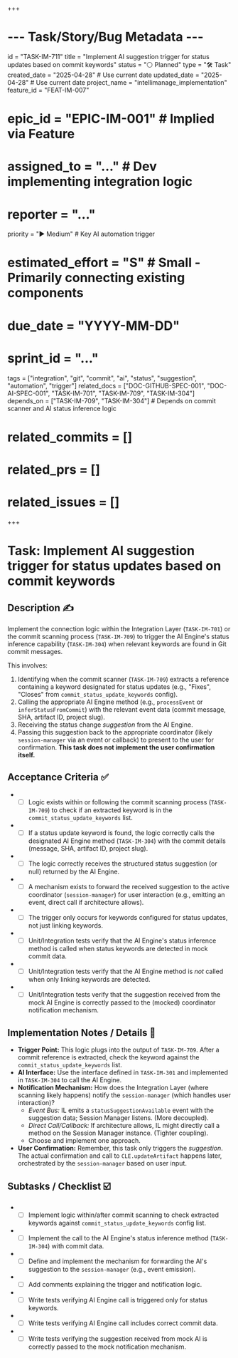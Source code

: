 +++
# --- Task/Story/Bug Metadata ---
id = "TASK-IM-711"
title = "Implement AI suggestion trigger for status updates based on commit keywords"
status = "⚪️ Planned"
type = "🛠️ Task"
created_date = "2025-04-28" # Use current date
updated_date = "2025-04-28" # Use current date
project_name = "intellimanage_implementation"
feature_id = "FEAT-IM-007"
# epic_id = "EPIC-IM-001" # Implied via Feature
# assigned_to = "..." # Dev implementing integration logic
# reporter = "..."
priority = "▶️ Medium" # Key AI automation trigger
# estimated_effort = "S" # Small - Primarily connecting existing components
# due_date = "YYYY-MM-DD"
# sprint_id = "..."
tags = ["integration", "git", "commit", "ai", "status", "suggestion", "automation", "trigger"]
related_docs = ["DOC-GITHUB-SPEC-001", "DOC-AI-SPEC-001", "TASK-IM-701", "TASK-IM-709", "TASK-IM-304"]
depends_on = ["TASK-IM-709", "TASK-IM-304"] # Depends on commit scanner and AI status inference logic
# related_commits = []
# related_prs = []
# related_issues = []
+++

# Task: Implement AI suggestion trigger for status updates based on commit keywords

## Description ✍️

Implement the connection logic within the Integration Layer (`TASK-IM-701`) or the commit scanning process (`TASK-IM-709`) to trigger the AI Engine's status inference capability (`TASK-IM-304`) when relevant keywords are found in Git commit messages.

This involves:
1.  Identifying when the commit scanner (`TASK-IM-709`) extracts a reference containing a keyword designated for status updates (e.g., "Fixes", "Closes" from `commit_status_update_keywords` config).
2.  Calling the appropriate AI Engine method (e.g., `processEvent` or `inferStatusFromCommit`) with the relevant event data (commit message, SHA, artifact ID, project slug).
3.  Receiving the status change *suggestion* from the AI Engine.
4.  Passing this suggestion back to the appropriate coordinator (likely `session-manager` via an event or callback) to present to the user for confirmation. **This task does not implement the user confirmation itself.**

## Acceptance Criteria ✅

*   - [ ] Logic exists within or following the commit scanning process (`TASK-IM-709`) to check if an extracted keyword is in the `commit_status_update_keywords` list.
*   - [ ] If a status update keyword is found, the logic correctly calls the designated AI Engine method (`TASK-IM-304`) with the commit details (message, SHA, artifact ID, project slug).
*   - [ ] The logic correctly receives the structured status suggestion (or null) returned by the AI Engine.
*   - [ ] A mechanism exists to forward the received suggestion to the active coordinator (`session-manager`) for user interaction (e.g., emitting an event, direct call if architecture allows).
*   - [ ] The trigger only occurs for keywords configured for status updates, not just linking keywords.
*   - [ ] Unit/Integration tests verify that the AI Engine's status inference method is called when status keywords are detected in mock commit data.
*   - [ ] Unit/Integration tests verify that the AI Engine method is *not* called when only linking keywords are detected.
*   - [ ] Unit/Integration tests verify that the suggestion received from the mock AI Engine is correctly passed to the (mocked) coordinator notification mechanism.

## Implementation Notes / Details 📝

*   **Trigger Point:** This logic plugs into the output of `TASK-IM-709`. After a commit reference is extracted, check the keyword against the `commit_status_update_keywords` list.
*   **AI Interface:** Use the interface defined in `TASK-IM-301` and implemented in `TASK-IM-304` to call the AI Engine.
*   **Notification Mechanism:** How does the Integration Layer (where scanning likely happens) notify the `session-manager` (which handles user interaction)?
    *   *Event Bus:* IL emits a `statusSuggestionAvailable` event with the suggestion data; Session Manager listens. (More decoupled).
    *   *Direct Call/Callback:* If architecture allows, IL might directly call a method on the Session Manager instance. (Tighter coupling).
    *   Choose and implement one approach.
*   **User Confirmation:** Remember, this task only triggers the *suggestion*. The actual confirmation and call to `CLE.updateArtifact` happens later, orchestrated by the `session-manager` based on user input.

## Subtasks / Checklist ☑️

*   - [ ] Implement logic within/after commit scanning to check extracted keywords against `commit_status_update_keywords` config list.
*   - [ ] Implement the call to the AI Engine's status inference method (`TASK-IM-304`) with commit data.
*   - [ ] Define and implement the mechanism for forwarding the AI's suggestion to the `session-manager` (e.g., event emission).
*   - [ ] Add comments explaining the trigger and notification logic.
*   - [ ] Write tests verifying AI Engine call is triggered only for status keywords.
*   - [ ] Write tests verifying AI Engine call includes correct commit data.
*   - [ ] Write tests verifying the suggestion received from mock AI is correctly passed to the mock notification mechanism.
